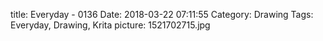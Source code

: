 title: Everyday - 0136
Date: 2018-03-22 07:11:55
Category: Drawing
Tags: Everyday, Drawing, Krita
picture: 1521702715.jpg

